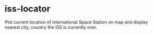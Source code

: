 # iss-locator
Plot current location of International Space Station on map and display nearest city, country the ISS is currently over.
